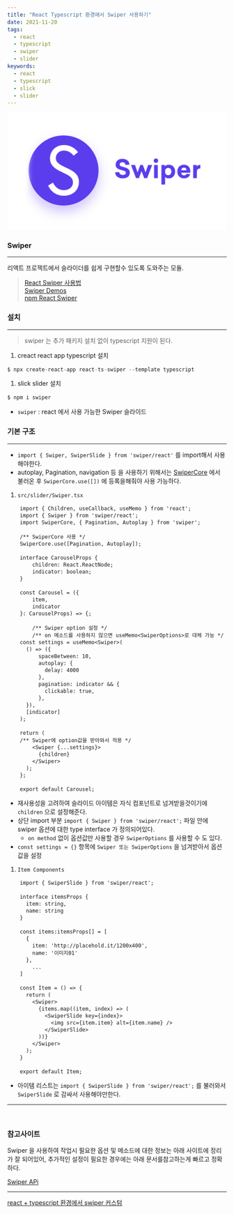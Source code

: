```yaml
---
title: "React Typescript 환경에서 Swiper 사용하기"
date: 2021-11-20
tags:
  - react
  - typescript
  - swiper
  - slider
keywords:
  - react
  - typescript
  - slick
  - slider
---
```

![](../images/2021/swiper.png)
### Swiper

---

리액트 프로젝트에서 슬라이더를 쉽게 구현할수 있도록 도와주는 모듈.

> [React Swiper 사용법](https://swiperjs.com/react)<br/> 
> [Swiper Demos](https://swiperjs.com/demos)<br/>
> [npm React Swiper](https://www.npmjs.com/package/swiper)

### 설치

---

> swiper 는 추가 패키지 설치 없이 typescript 지원이 된다.

1. creact react app typescript 설치

```jsx
$ npx create-react-app react-ts-swiper --template typescript
```

1. slick slider 설치

```jsx
$ npm i swiper
```

- `swiper`  : react 에서 사용 가능한 Swiper 슬라이드

### 기본 구조

---

- `import { Swiper, SwiperSlide } from 'swiper/react'` 를 import해서 사용 해야한다.
- autoplay, Pagination, navigation 등 을 사용하기 위해서는 [SwiperCore](https://swiperjs.com/swiper-api#custom-build) 에서 불러온 후 `SwiperCore.use([])` 에 등록을해줘야 사용 가능하다.

1. `src/slider/Swiper.tsx` 
    
```tsx
    import { Children, useCallback, useMemo } from 'react';
    import { Swiper } from 'swiper/react';
    import SwiperCore, { Pagination, Autoplay } from 'swiper';
    
    /** SwiperCore 사용 */
    SwiperCore.use([Pagination, Autoplay]);
    
    interface CarouselProps {
    	children: React.ReactNode;
    	indicator: boolean;
    }
    
    const Carousel = ({
    	item,
    	indicator
    }: CarouselProps) => {;
    
    	/** Swiper option 설정 */
    	/** on 메소드를 사용하지 않으면 useMemo<SwiperOptions>로 대체 가능 */
    const settings = useMemo<Swiper>(
      () => ({
          spaceBetween: 10,
          autoplay: {
            delay: 4000
          },
          pagination: indicator && {
            clickable: true,
          },
      }),
      [indicator]
    );
    
    return (
   	/** Swiper에 option값을 받아와서 적용 */
        <Swiper {...settings}>
          {children}
        </Swiper>
      );
    };
    
    export default Carousel;
```
    
- 재사용성을 고려하여 슬라이드 아이템은 자식 컴포넌트로 넘겨받을것이기에 `children` 으로 설정해준다.
- 상단 import 부분 `import { Swiper } from 'swiper/react';` 파일 안에 swiper 옵션에 대한 type interface 가 정의되어있다.
    - `on method` 없이 옵션값만 사용할 경우 `SwiperOptions` 를 사용할 수 도 있다.
- `const settings = {}` 항목에 `Swiper 또는 SwiperOptions` 을 넘겨받아서 옵션값을 설정

1.  `Item Components`
    
```tsx
    import { SwiperSlide } from 'swiper/react';
    
    interface itemsProps {
      item: string,
      name: string
    }
    
    const items:itemsProps[] = [
      {
        item: 'http://placehold.it/1200x400',
        name: '이미지01'
      },
    	...   
    ]
    
    const Item = () => {
      return (
        <Swiper>
          {items.map((item, index) => (
            <SwiperSlide key={index}>
              <img src={item.item} alt={item.name} />
            </SwiperSlide>
          ))}
        </Swiper>
      );
    }
    
    export default Item;
```    
- 아이템 리스트는 `import { SwiperSlide } from 'swiper/react';` 를 불러와서 `SwiperSlide` 로 감싸서 사용해야만한다.

---
<br/>

### 참고사이트

Swiper 을 사용하여 작업시 필요한 옵션 및 메소드에 대한 정보는 아래 사이트에 정리가 잘 되어있어, 추가적인 설정이 필요한 경우에는 아래 문서를참고하는게 빠르고 정확하다.

[Swiper APi](https://swiperjs.com/swiper-api)

---
[react + typescript 환경에서 swiper 커스텀](https://yesroad.dev/react-typescript-swiper-coustom/)